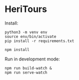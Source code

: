 # HeriTours

Install:

```
python3 -m venv env
source env/bin/activate
pip install -r requirements.txt

npm install
```

Run in development mode:

```
npm run build-watch &
npm run serve-watch
```
